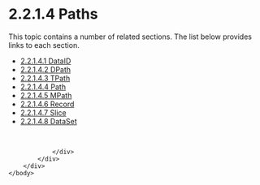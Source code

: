 <html dir="LTR" xmlns:mshelp="http://msdn.microsoft.com/mshelp" xmlns:ddue="http://ddue.schemas.microsoft.com/authoring/2003/5" xmlns:xlink="http://www.w3.org/1999/xlink" xmlns:tool="http://www.microsoft.com/tooltip">
    <head>
        <meta http-equiv="Content-Type" content="text/html; CHARSET=utf-8"></meta>
        <meta name="save" content="history"></meta>
        <title>2.2.1.4 Paths</title>
        <xml>
            <mshelp:toctitle title="2.2.1.4 Paths"></mshelp:toctitle>
            <mshelp:rltitle title="[MS-SSAS8]: Paths"></mshelp:rltitle>
            <mshelp:keyword index="A" term="617a169e-d9c9-4fff-a2e0-8b76bafa36ad"></mshelp:keyword>
            <mshelp:attr name="DCSext.ContentType" value="open specification"></mshelp:attr>
            <mshelp:attr name="AssetID" value="617a169e-d9c9-4fff-a2e0-8b76bafa36ad"></mshelp:attr>
            <mshelp:attr name="TopicType" value="kbRef"></mshelp:attr>
            <mshelp:attr name="DCSext.Title" value="[MS-SSAS8]: Paths" />
        </xml>
    </head>
    <body>
        <div id="header">
            <h1 class="heading">2.2.1.4 Paths</h1>
        </div>
        <div id="mainSection">
            <div id="mainBody">
                <div id="allHistory" class="saveHistory"></div>
                <div id="sectionSection0" class="section" name="collapseableSection">
                    <p>This topic contains a number of related sections. The list below provides links to each section.<br /></p><ul><li><span><a href="d4c71a14-5fc8-475f-9852-ad0647e99088.html">2.2.1.4.1 DataID</a></span></li><li><span><a href="f8d4a580-f417-48fc-8ae0-ba0e10d238c1.html">2.2.1.4.2 DPath</a></span></li><li><span><a href="09c14ea3-6878-4fa1-8167-75fec0691e19.html">2.2.1.4.3 TPath</a></span></li><li><span><a href="ad93a4f0-f266-432d-adad-1fafd5531e06.html">2.2.1.4.4 Path</a></span></li><li><span><a href="a0559d51-e2ab-4172-95db-700530d05c14.html">2.2.1.4.5 MPath</a></span></li><li><span><a href="3c5ac6ac-bbb5-4cff-b693-6efb37059e21.html">2.2.1.4.6 Record</a></span></li><li><span><a href="7d1d83ea-dde9-44db-9b2d-7427e07a09f3.html">2.2.1.4.7 Slice</a></span></li><li><span><a href="1d77dbe6-7c41-4b73-a7cd-42864eca180b.html">2.2.1.4.8 DataSet</a></span></li></ul><p><br /></p>


                </div>
            </div>
        </div>
    </body>
</html>